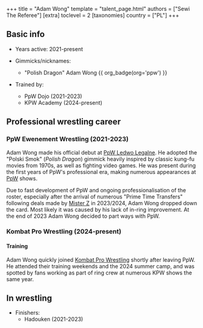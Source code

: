 +++
title = "Adam Wong"
template = "talent_page.html"
authors = ["Sewi The Referee"]
[extra]
toclevel = 2
[taxonomies]
country = ["PL"]
+++

## Basic info

* Years active: 2021-present

* Gimmicks/nicknames: 
  - "Polish Dragon" Adam Wong {{ org_badge(org='ppw') }}

* Trained by:
  - PpW Dojo (2021-2023)
  - KPW Academy (2024-present)

## Professional wrestling career

### PpW Ewenement Wrestling (2021-2023)

Adam Wong made his official debut at [PpW Ledwo Legalne](@/e/ppw/2021-06-12-ppw-ledwo-legalne.md). He adopted the "Polski Smok" (_Polish Dragon_) gimmick heavily inspired by classic kung-fu movies from 1970s, as well as fighting video games. He was present during the first years of PpW's professional era, making numerous appearances at [PpW](@/o/ppw.md) shows. 

Due to fast development of PpW and ongoing professionalisation of the roster, especially after the arrival of numerous "Prime Time Transfers" following deals made by [Mister Z](@/w/mister-z.md) in 2023/2024, Adam Wong dropped down the card. Most likely it was caused by his lack of in-ring improvement. At the end of 2023 Adam Wong decided to part ways with PpW.

### Kombat Pro Wrestling (2024-present)

#### Training

Adam Wong quickly joined [Kombat Pro Wrestling](@/o/kpw.md) shortly after leaving PpW. He attended their training weekends and the 2024 summer camp, and was spotted by fans working as part of ring crew at numerous KPW shows the same year. 

## In wrestling

* Finishers:
  - Hadouken (2021-2023)
 
